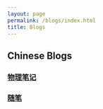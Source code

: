 ```yaml
---
layout: page
permalink: /blogs/index.html
title: Blogs
---
```


## Chinese Blogs

### [物理笔记](https://Peiyuan-Wang.github.io/blogs/notes)
### [随笔](https://Peiyuan-Wang.github.io/blogs/jottings)





<!-- ## Web Star History -->

<!-- [Leave a star if you like it ](https://github.com/GuangLun2000/GuangLun2000.github.io) -->

<!-- <iframe style="width:100%;height:auto;min-width:600px;min-height:400px;" src="https://star-history.com/embed?secret=Z2l0aHViX3BhdF8xMUFSVkxCRUEwRlRZMjQzb2pDZEs2X01kWFJ3V1BSTkdDV3pnREZNd2VTNmtUWDhlaWVWSzBhdXdzbTRhdzc0UlhXQzdJV1FDTGlrM204amMz#GuangLun2000/GuangLun2000.github.io&Date" frameBorder="0"></iframe> -->

